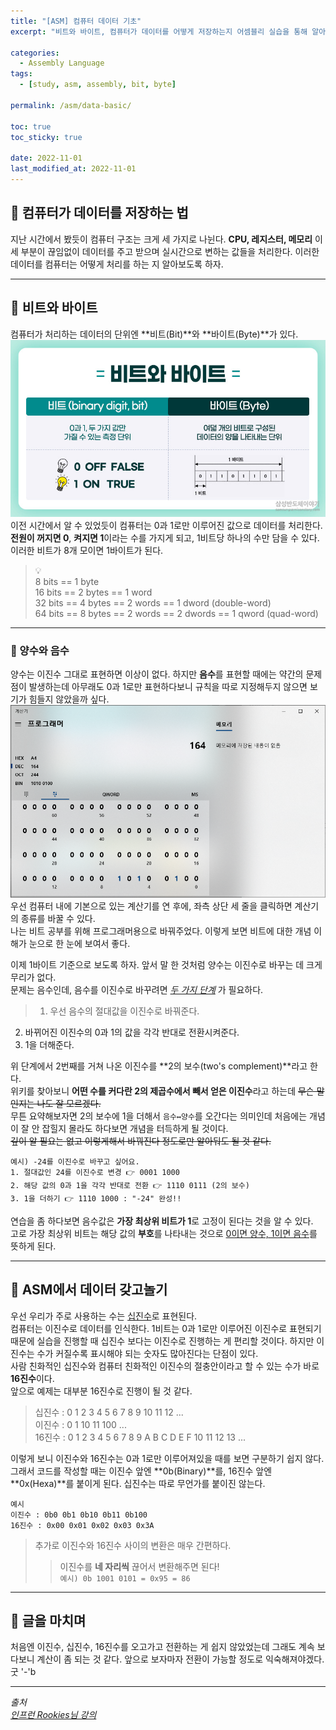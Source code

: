 ```yaml
---
title: "[ASM] 컴퓨터 데이터 기초"
excerpt: "비트와 바이트, 컴퓨터가 데이터를 어떻게 저장하는지 어셈블리 실습을 통해 알아보기"

categories:
  - Assembly Language
tags:
  - [study, asm, assembly, bit, byte]

permalink: /asm/data-basic/

toc: true
toc_sticky: true

date: 2022-11-01
last_modified_at: 2022-11-01
---
```


## 👻 컴퓨터가 데이터를 저장하는 법

지난 시간에서 봤듯이 컴퓨터 구조는 크게 세 가지로 나뉜다. **CPU, 레지스터, 메모리** 이 세 부분이 끊임없이 데이터를 주고 받으며 실시간으로 변하는 값들을 처리한다. 이러한 데이터를 컴퓨터는 어떻게 처리를 하는 지 알아보도록 하자.

***

## 👻 비트와 바이트
컴퓨터가 처리하는 데이터의 단위엔 **비트(Bit)**와 **바이트(Byte)**가 있다.   
![Alt text](/assets/images/posts_img/data-basic/bit-byte.jpeg)   
이전 시간에서 알 수 있었듯이 컴퓨터는 0과 1로만 이루어진 값으로 데이터를 처리한다.   
**전원이 꺼지면 0**, **켜지면 1**이라는 수를 가지게 되고, 1비트당 하나의 수만 담을 수 있다.   
이러한 비트가 8개 모이면 1바이트가 된다.
> 💡   
8 bits == 1 byte   
16 bits == 2 bytes == 1 word   
32 bits == 4 bytes == 2 words == 1 dword (double-word)   
64 bits == 8 bytes == 2 words == 2 dwords == 1 qword (quad-word)

***

### 🌱 양수와 음수
양수는 이진수 그대로 표현하면 이상이 없다. 하지만 **음수**를 표현할 때에는 약간의 문제점이 발생하는데 아무래도 0과 1로만 표현하다보니 규칙을 따로 지정해두지 않으면 보기가 힘들지 않았을까 싶다.   
![Alt text](/assets/images/posts_img/data-basic/calc.PNG)   
우선 컴퓨터 내에 기본으로 있는 계산기를 연 후에, 좌측 상단 세 줄을 클릭하면 계산기의 종류를 바꿀 수 있다.   
나는 비트 공부를 위해 프로그래머용으로 바꿔주었다. 이렇게 보면 비트에 대한 개념 이해가 눈으로 한 눈에 보여서 좋다.   

이제 1바이트 기준으로 보도록 하자. 앞서 말 한 것처럼 양수는 이진수로 바꾸는 데 크게 무리가 없다.   
문제는 음수인데, 음수를 이진수로 바꾸려면 _<u>두 가지 단계</u>_ 가 필요하다.   
> 1. 우선 음수의 절대값을 이진수로 바꿔준다.
2. 바뀌어진 이진수의 0과 1의 값을 각각 반대로 전환시켜준다.
3. 1을 더해준다.

위 단계에서 2번째를 거쳐 나온 이진수를 **2의 보수(two's complement)**라고 한다.   
위키를 찾아보니 **어떤 수를 커다란 2의 제곱수에서 빼서 얻은 이진수**라고 하는데 ~~무슨 말인지는 나도 잘 모르겠다.~~   
무튼 요약해보자면 2의 보수에 1을 더해서 ``` 음수↔양수 ```를 오간다는 의미인데 처음에는 개념이 잘 안 잡힐지 몰라도 하다보면 개념을 터득하게 될 것이다.   
~~깊이 알 필요는 없고 이렇게해서 바꿔진다 정도로만 알아둬도 될 것 같다.~~   

```
예시) -24를 이진수로 바꾸고 싶어요.
1. 절대값인 24를 이진수로 변경 👉 0001 1000
2. 해당 값의 0과 1을 각각 반대로 전환 👉 1110 0111 (2의 보수)
3. 1을 더하기 👉 1110 1000 : "-24" 완성!!
```

연습을 좀 하다보면 음수값은 **가장 최상위 비트가 1**로 고정이 된다는 것을 알 수 있다.   
고로 가장 최상위 비트는 해당 값의 **부호**를 나타내는 것으로 <u>0이면 양수, 1이면 음수</u>를 뜻하게 된다.   

***

## 👻 ASM에서 데이터 갖고놀기
우선 우리가 주로 사용하는 수는 <u>십진수</u>로 표현된다.   
컴퓨터는 이진수로 데이터를 인식한다. 1비트는 0과 1로만 이루어진 이진수로 표현되기 때문에 실습을 진행할 때 십진수 보다는 이진수로 진행하는 게 편리할 것이다. 하지만 이진수는 수가 커질수록 표시해야 되는 숫자도 많아진다는 단점이 있다.   
사람 친화적인 십진수와 컴퓨터 친화적인 이진수의 절충안이라고 할 수 있는 수가 바로 **16진수**이다.   
앞으로 예제는 대부분 16진수로 진행이 될 것 같다.
> 십진수 : 0 1 2 3 4 5 6 7 8 9 10 11 12 ...   
이진수 : 0 1 10 11 100 ...   
16진수 : 0 1 2 3 4 5 6 7 8 9 A B C D E F 10 11 12 13 ...

이렇게 보니 이진수와 16진수는 0과 1로만 이루어져있을 때를 보면 구분하기 쉽지 않다.   
그래서 코드를 작성할 때는 이진수 앞엔 **0b(Binary)**를, 16진수 앞엔 **0x(Hexa)**를 붙이게 된다. 십진수는 따로 무언가를 붙이진 않는다.

```
예시
이진수 : 0b0 0b1 0b10 0b11 0b100
16진수 : 0x00 0x01 0x02 0x03 0x3A
```

> 추가로 이진수와 16진수 사이의 변환은 매우 간편하다.
>   > 이진수를 **네 자리씩** 끊어서 변환해주면 된다!<br>```예시) 0b 1001 0101 = 0x95 = 86```

***

## 👻 글을 마치며
처음엔 이진수, 십진수, 16진수를 오고가고 전환하는 게 쉽지 않았었는데 그래도 계속 보다보니 계산이 좀 되는 것 같다. 앞으로 보자마자 전환이 가능할 정도로 익숙해져야겠다. 굿 '-'b

***

_출처_   
_[인프런 Rookies님 강의](https://inf.run/bje8)_   